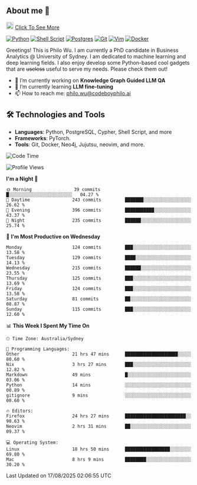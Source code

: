 ## About me 🤗

<a href="#"><img src="https://media.giphy.com/media/hvRJCLFzcasrR4ia7z/giphy.gif" width="20px" height="20px"></a> [Click To See More](https://codeboyphilo.github.io)

[![Python](https://img.shields.io/badge/python-3670A0?style=for-the-badge&logo=python&logoColor=ffdd54)](#)
[![Shell Script](https://img.shields.io/badge/shell_script-%23121011.svg?style=for-the-badge&logo=gnu-bash&logoColor=white)](#)
[![Postgres](https://img.shields.io/badge/postgres-%23316192.svg?style=for-the-badge&logo=postgresql&logoColor=white)](#)
[![Git](https://img.shields.io/badge/git-%23F05033.svg?style=for-the-badge&logo=git&logoColor=white)](#)
[![Vim](https://img.shields.io/badge/VIM-%2311AB00.svg?style=for-the-badge&logo=vim&logoColor=white)](#)
[![Docker](https://img.shields.io/badge/docker-%230db7ed.svg?style=for-the-badge&logo=docker&logoColor=white)](#)

Greetings! This is Philo Wu. I am currently a PhD candidate in Business Analytics \@ University of Sydney. I am dedicated to machine learning and deep learning fields. I also enjoy develop some Python-based cool gadgets that are ~~useless~~ useful to serve my needs. Please check them out!

- 🔭 I’m currently working on **Knowledge Graph Guided LLM QA**
- 🌱 I’m currently learning **LLM fine-tuning**
- 📫 How to reach me: philo.wu@codeboyphilo.ai

## 🛠 Technologies and Tools
- **Languages**: Python, PostgreSQL, Cypher, Shell Script, and more
- **Frameworks**: PyTorch.
- **Tools**: Git, Docker, Neo4j, Jujutsu, neovim, and more.

<!--START_SECTION:waka-->
![Code Time](http://img.shields.io/badge/Code%20Time-1%2C004%20hrs%2037%20mins-blue)

![Profile Views](http://img.shields.io/badge/Profile%20Views-3-blue)

**I'm a Night 🦉** 

```text
🌞 Morning                39 commits          █░░░░░░░░░░░░░░░░░░░░░░░░   04.27 % 
🌆 Daytime                243 commits         ███████░░░░░░░░░░░░░░░░░░   26.62 % 
🌃 Evening                396 commits         ███████████░░░░░░░░░░░░░░   43.37 % 
🌙 Night                  235 commits         ██████░░░░░░░░░░░░░░░░░░░   25.74 % 
```
📅 **I'm Most Productive on Wednesday** 

```text
Monday                   124 commits         ███░░░░░░░░░░░░░░░░░░░░░░   13.58 % 
Tuesday                  129 commits         ████░░░░░░░░░░░░░░░░░░░░░   14.13 % 
Wednesday                215 commits         ██████░░░░░░░░░░░░░░░░░░░   23.55 % 
Thursday                 125 commits         ███░░░░░░░░░░░░░░░░░░░░░░   13.69 % 
Friday                   124 commits         ███░░░░░░░░░░░░░░░░░░░░░░   13.58 % 
Saturday                 81 commits          ██░░░░░░░░░░░░░░░░░░░░░░░   08.87 % 
Sunday                   115 commits         ███░░░░░░░░░░░░░░░░░░░░░░   12.60 % 
```


📊 **This Week I Spent My Time On** 

```text
🕑︎ Time Zone: Australia/Sydney

💬 Programming Languages: 
Other                    21 hrs 47 mins      ████████████████████░░░░░   80.60 % 
Nix                      3 hrs 27 mins       ███░░░░░░░░░░░░░░░░░░░░░░   12.82 % 
Markdown                 49 mins             █░░░░░░░░░░░░░░░░░░░░░░░░   03.06 % 
Python                   14 mins             ░░░░░░░░░░░░░░░░░░░░░░░░░   00.89 % 
gitignore                9 mins              ░░░░░░░░░░░░░░░░░░░░░░░░░   00.60 % 

🔥 Editors: 
Firefox                  24 hrs 27 mins      ███████████████████████░░   90.63 % 
Neovim                   2 hrs 31 mins       ██░░░░░░░░░░░░░░░░░░░░░░░   09.37 % 

💻 Operating System: 
Linux                    18 hrs 50 mins      █████████████████░░░░░░░░   69.80 % 
Mac                      8 hrs 9 mins        ████████░░░░░░░░░░░░░░░░░   30.20 % 
```


 Last Updated on 17/08/2025 02:06:55 UTC
<!--END_SECTION:waka-->

